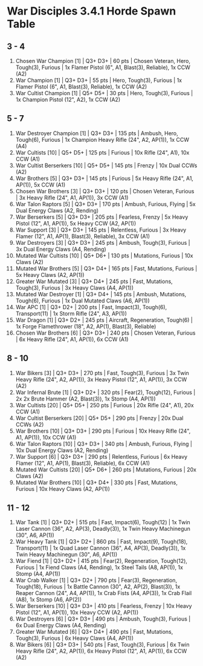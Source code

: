 # War Disciples 3.4.1 Horde Spawn Table

## 3 - 4

1. Chosen War Champion [1] | Q3+ D3+ | 60 pts | Chosen Veteran, Hero, Tough(3), Furious | 1x Flamer Pistol (6", A1, Blast(3), Reliable), 1x CCW (A2)
1. War Champion [1] | Q3+ D3+ | 55 pts | Hero, Tough(3), Furious | 1x Flamer Pistol (6", A1, Blast(3), Reliable), 1x CCW (A2)
1. War Cultist Champion [1] | Q5+ D5+ | 30 pts | Hero, Tough(3), Furious | 1x Champion Pistol (12", A2), 1x CCW (A2)

## 5 - 7

1. War Destroyer Champion [1] | Q3+ D3+ | 135 pts | Ambush, Hero, Tough(6), Furious | 1x Champion Heavy Rifle (24", A2, AP(1)), 1x CCW (A4)
1. War Cultists [10] | Q5+ D5+ | 125 pts | Furious | 10x Rifle (24", A1), 10x CCW (A1)
1. War Cultist Berserkers [10] | Q5+ D5+ | 145 pts | Frenzy | 10x Dual CCWs (A2)
1. War Brothers [5] | Q3+ D3+ | 145 pts | Furious | 5x Heavy Rifle (24", A1, AP(1)), 5x CCW (A1)
1. Chosen War Brothers [3] | Q3+ D3+ | 120 pts | Chosen Veteran, Furious | 3x Heavy Rifle (24", A1, AP(1)), 3x CCW (A1)
1. War Talon Raptors [5] | Q3+ D3+ | 170 pts | Ambush, Furious, Flying | 5x Dual Energy Claws (A2, Rending)
1. War Berserkers [5] | Q3+ D3+ | 205 pts | Fearless, Frenzy | 5x Heavy Pistol (12", A1, AP(1)), 5x Heavy CCW (A2, AP(1))
1. War Support [3] | Q3+ D3+ | 145 pts | Relentless, Furious | 3x Heavy Flamer (12", A1, AP(1), Blast(3), Reliable), 3x CCW (A1)
1. War Destroyers [3] | Q3+ D3+ | 245 pts | Ambush, Tough(3), Furious | 3x Dual Energy Claws (A4, Rending)
1. Mutated War Cultists [10] | Q5+ D6+ | 130 pts | Mutations, Furious | 10x Claws (A2)
1. Mutated War Brothers [5] | Q3+ D4+ | 165 pts | Fast, Mutations, Furious | 5x Heavy Claws (A2, AP(1))
1. Greater War Mutated [3] | Q3+ D4+ | 245 pts | Fast, Mutations, Tough(3), Furious | 3x Heavy Claws (A4, AP(1))
1. Mutated War Destroyer [1] | Q3+ D4+ | 145 pts | Ambush, Mutations, Tough(6), Furious | 1x Dual Mutated Claws (A6, AP(1))
1. War APC [1] | Q3+ D2+ | 200 pts | Fast, Impact(3), Tough(6), Transport(11) | 1x Storm Rifle (24", A3, AP(1))
1. War Dragon [1] | Q3+ D2+ | 245 pts | Aircraft, Regeneration, Tough(6) | 1x Forge Flamethrower (18", A2, AP(1), Blast(3), Reliable)
1. Chosen War Brothers [6] | Q3+ D3+ | 240 pts | Chosen Veteran, Furious | 6x Heavy Rifle (24", A1, AP(1)), 6x CCW (A1)

## 8 - 10

1. War Bikers [3] | Q3+ D3+ | 270 pts | Fast, Tough(3), Furious | 3x Twin Heavy Rifle (24", A2, AP(1)), 3x Heavy Pistol (12", A1, AP(1)), 3x CCW (A2)
1. War Infernal Brute [1] | Q3+ D2+ | 320 pts | Fear(2), Tough(12), Furious | 2x 2x Brute Hammer (A2, Blast(3)), 1x Stomp (A4, AP(1))
1. War Cultists [20] | Q5+ D5+ | 250 pts | Furious | 20x Rifle (24", A1), 20x CCW (A1)
1. War Cultist Berserkers [20] | Q5+ D5+ | 290 pts | Frenzy | 20x Dual CCWs (A2)
1. War Brothers [10] | Q3+ D3+ | 290 pts | Furious | 10x Heavy Rifle (24", A1, AP(1)), 10x CCW (A1)
1. War Talon Raptors [10] | Q3+ D3+ | 340 pts | Ambush, Furious, Flying | 10x Dual Energy Claws (A2, Rending)
1. War Support [6] | Q3+ D3+ | 290 pts | Relentless, Furious | 6x Heavy Flamer (12", A1, AP(1), Blast(3), Reliable), 6x CCW (A1)
1. Mutated War Cultists [20] | Q5+ D6+ | 260 pts | Mutations, Furious | 20x Claws (A2)
1. Mutated War Brothers [10] | Q3+ D4+ | 330 pts | Fast, Mutations, Furious | 10x Heavy Claws (A2, AP(1))

## 11 - 12

1. War Tank [1] | Q3+ D2+ | 515 pts | Fast, Impact(6), Tough(12) | 1x Twin Laser Cannon (36", A2, AP(3), Deadly(3)), 1x Twin Heavy Machinegun (30", A6, AP(1))
1. War Heavy Tank [1] | Q3+ D2+ | 860 pts | Fast, Impact(9), Tough(18), Transport(11) | 1x Quad Laser Cannon (36", A4, AP(3), Deadly(3)), 1x Twin Heavy Machinegun (30", A6, AP(1))
1. War Fiend [1] | Q3+ D2+ | 415 pts | Fear(2), Regeneration, Tough(12), Furious | 1x Fiend Claws (A4, Rending), 1x Steel Tails (A8, AP(1)), 1x Stomp (A4, AP(1))
1. War Crab Walker [1] | Q3+ D2+ | 790 pts | Fear(3), Regeneration, Tough(18), Furious | 1x Battle Cannon (30", A2, AP(2), Blast(3)), 1x Reaper Cannon (24", A4, AP(1)), 1x Crab Fists (A4, AP(3)), 1x Crab Flail (A8), 1x Stomp (A6, AP(2))
1. War Berserkers [10] | Q3+ D3+ | 410 pts | Fearless, Frenzy | 10x Heavy Pistol (12", A1, AP(1)), 10x Heavy CCW (A2, AP(1))
1. War Destroyers [6] | Q3+ D3+ | 490 pts | Ambush, Tough(3), Furious | 6x Dual Energy Claws (A4, Rending)
1. Greater War Mutated [6] | Q3+ D4+ | 490 pts | Fast, Mutations, Tough(3), Furious | 6x Heavy Claws (A4, AP(1))
1. War Bikers [6] | Q3+ D3+ | 540 pts | Fast, Tough(3), Furious | 6x Twin Heavy Rifle (24", A2, AP(1)), 6x Heavy Pistol (12", A1, AP(1)), 6x CCW (A2)